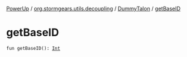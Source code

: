 [PowerUp](../../index.md) / [org.stormgears.utils.decoupling](../index.md) / [DummyTalon](index.md) / [getBaseID](./get-base-i-d.md)

# getBaseID

`fun getBaseID(): `[`Int`](https://kotlinlang.org/api/latest/jvm/stdlib/kotlin/-int/index.html)